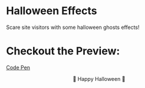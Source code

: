 # Halloween Effects
Scare site visitors with some halloween ghosts effects!

# Checkout the Preview:
<a href='https://codepen.io/notkaskus/pen/oNyjZWy?editors=1000'>Code Pen</a>

<p align='center'>👻 Happy Halloween 🎃 </p>
